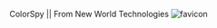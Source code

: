 ColorSpy || From New World Technologies
![favicon](https://github.com/Yahyobek-12/colormania-app/assets/143892121/0429ebd8-b737-4891-9373-558089240a5d)
